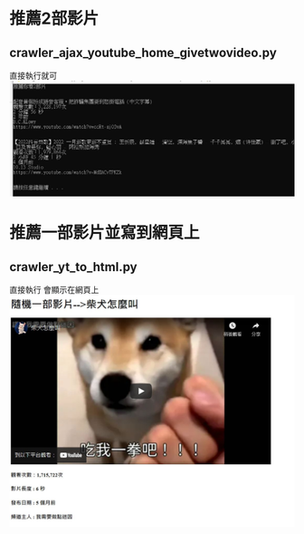 # 推薦2部影片
## crawler_ajax_youtube_home_givetwovideo.py

直接執行就可
![image](https://github.com/JasonOuyang1999/py_yt_to_html/blob/main/py_yt_givetwovideo.JPG)

# 推薦一部影片並寫到網頁上
## crawler_yt_to_html.py

直接執行 會顯示在網頁上
![image](https://github.com/JasonOuyang1999/py_yt_to_html/blob/main/py_yt_to_html.JPG)

